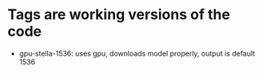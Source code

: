 
# Tags are working versions of the code

- gpu-stella-1536: uses gpu, downloads model properly, output is default 1536

